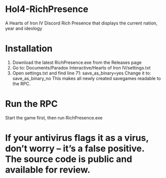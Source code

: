 # HoI4-RichPresence
A Hearts of Iron IV Discord Rich Presence that displays the current nation, year and ideology

# Installation
1. Download the latest RichPresence.exe from the Releases page
2. Go to: Documents/Paradox Interactive/Hearts of Iron IV/settings.txt
3. Open settings.txt and find line 71:
   save_as_binary=yes
   Change it to:
   save_as_binary_no
This makes all newly created savegames readable to the RPC.

# Run the RPC
Start the game first, then run RichPresence.exe

# If your antivirus flags it as a virus, don’t worry – it’s a false positive. The source code is public and available for review.
